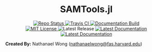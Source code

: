 # **<div align="center">SAMTools.jl</div>**

<p align="center">
  <a href="https://www.repostatus.org/#active">
    <img alt="Repo Status" src="https://www.repostatus.org/badges/latest/active.svg?style=flat-square" />
  </a>
  <a href="https://travis-ci.com/github/natgeo-wong/SAMTools.jl">
    <img alt="Travis CI" src="https://travis-ci.com/natgeo-wong/SAMTools.jl.svg?branch=master&style=flat-square">
  </a>
  <a href="https://github.com/natgeo-wong/SAMTools.jl/actions?query=workflow%3ADocumentation">
    <img alt="Documentation Build" src="https://github.com/natgeo-wong/SAMTools.jl/workflows/Documentation/badge.svg">
  </a>
  <br>
  <a href="https://mit-license.org">
    <img alt="MIT License" src="https://img.shields.io/badge/License-MIT-blue.svg?style=flat-square">
  </a>
  <img alt="Latest Release" src="https://img.shields.io/github/v/release/natgeo-wong/SAMTools.jl">
  <a href="https://natgeo-wong.github.io/SAMTools.jl/stable/">
    <img alt="Latest Documentation" src="https://img.shields.io/badge/docs-stable-blue.svg?style=flat-square">
  </a>
  <a href="https://natgeo-wong.github.io/SAMTools.jl/dev/">
    <img alt="Latest Documentation" src="https://img.shields.io/badge/docs-latest-blue.svg?style=flat-square">
  </a>
</p>

**Created By:** Nathanael Wong (nathanaelwong@fas.harvard.edu)
